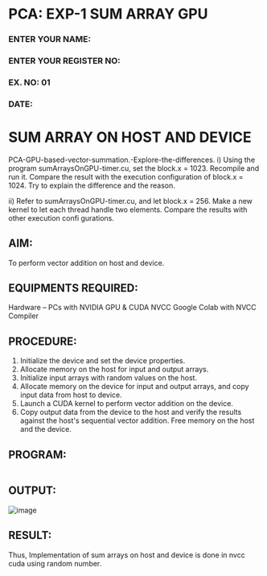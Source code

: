 # PCA: EXP-1  SUM ARRAY GPU
<h3>ENTER YOUR NAME: </h3>
<h3>ENTER YOUR REGISTER NO: </h3>
<h3>EX. NO: 01</h3>
<h3>DATE:</h3>
<h1> <align=center> SUM ARRAY ON HOST AND DEVICE </h3>
PCA-GPU-based-vector-summation.-Explore-the-differences.
i) Using the program sumArraysOnGPU-timer.cu, set the block.x = 1023. Recompile and run it. Compare the result with the execution configuration of block.x = 1024. Try to explain the difference and the reason.

ii) Refer to sumArraysOnGPU-timer.cu, and let block.x = 256. Make a new kernel to let each thread handle two elements. Compare the results with other execution confi gurations.
## AIM:

To perform vector addition on host and device.

## EQUIPMENTS REQUIRED:
Hardware – PCs with NVIDIA GPU & CUDA NVCC
Google Colab with NVCC Compiler




## PROCEDURE:

1. Initialize the device and set the device properties.
2. Allocate memory on the host for input and output arrays.
3. Initialize input arrays with random values on the host.
4. Allocate memory on the device for input and output arrays, and copy input data from host to device.
5. Launch a CUDA kernel to perform vector addition on the device.
6. Copy output data from the device to the host and verify the results against the host's sequential vector addition. Free memory on the host and the device.

## PROGRAM:
```

```
## OUTPUT:
![image](https://github.com/Aswini-J/PCA-EXP-1-SUM-ARRAY-GPU-AY-23-24/assets/93587823/0e4bfed8-f573-419b-9690-b118ccd931de)


## RESULT:
Thus, Implementation of sum arrays on host and device is done in nvcc cuda using random number.
